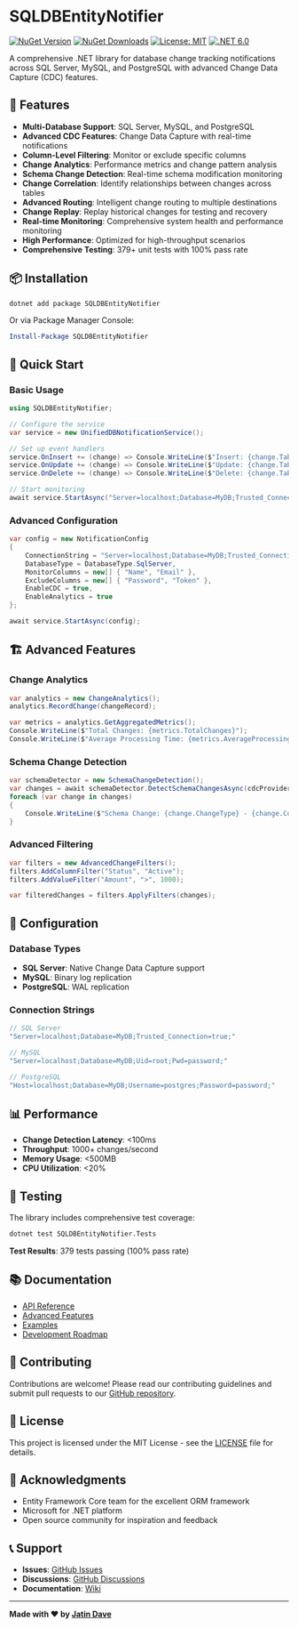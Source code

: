 # SQLDBEntityNotifier

[![NuGet Version](https://img.shields.io/nuget/v/SQLDBEntityNotifier.svg)](https://www.nuget.org/packages/SQLDBEntityNotifier/)
[![NuGet Downloads](https://img.shields.io/nuget/dt/SQLDBEntityNotifier.svg)](https://www.nuget.org/packages/SQLDBEntityNotifier/)
[![License: MIT](https://img.shields.io/badge/License-MIT-yellow.svg)](https://opensource.org/licenses/MIT)
[![.NET 6.0](https://img.shields.io/badge/.NET-6.0-blue.svg)](https://dotnet.microsoft.com/download/dotnet/6.0)

A comprehensive .NET library for database change tracking notifications across SQL Server, MySQL, and PostgreSQL with advanced Change Data Capture (CDC) features.

## 🚀 Features

- **Multi-Database Support**: SQL Server, MySQL, and PostgreSQL
- **Advanced CDC Features**: Change Data Capture with real-time notifications
- **Column-Level Filtering**: Monitor or exclude specific columns
- **Change Analytics**: Performance metrics and change pattern analysis
- **Schema Change Detection**: Real-time schema modification monitoring
- **Change Correlation**: Identify relationships between changes across tables
- **Advanced Routing**: Intelligent change routing to multiple destinations
- **Change Replay**: Replay historical changes for testing and recovery
- **Real-time Monitoring**: Comprehensive system health and performance monitoring
- **High Performance**: Optimized for high-throughput scenarios
- **Comprehensive Testing**: 379+ unit tests with 100% pass rate

## 📦 Installation

```bash
dotnet add package SQLDBEntityNotifier
```

Or via Package Manager Console:

```powershell
Install-Package SQLDBEntityNotifier
```

## 🎯 Quick Start

### Basic Usage

```csharp
using SQLDBEntityNotifier;

// Configure the service
var service = new UnifiedDBNotificationService();

// Set up event handlers
service.OnInsert += (change) => Console.WriteLine($"Insert: {change.TableName}");
service.OnUpdate += (change) => Console.WriteLine($"Update: {change.TableName}");
service.OnDelete += (change) => Console.WriteLine($"Delete: {change.TableName}");

// Start monitoring
await service.StartAsync("Server=localhost;Database=MyDB;Trusted_Connection=true;");
```

### Advanced Configuration

```csharp
var config = new NotificationConfig
{
    ConnectionString = "Server=localhost;Database=MyDB;Trusted_Connection=true;",
    DatabaseType = DatabaseType.SqlServer,
    MonitorColumns = new[] { "Name", "Email" },
    ExcludeColumns = new[] { "Password", "Token" },
    EnableCDC = true,
    EnableAnalytics = true
};

await service.StartAsync(config);
```

## 🏗️ Advanced Features

### Change Analytics

```csharp
var analytics = new ChangeAnalytics();
analytics.RecordChange(changeRecord);

var metrics = analytics.GetAggregatedMetrics();
Console.WriteLine($"Total Changes: {metrics.TotalChanges}");
Console.WriteLine($"Average Processing Time: {metrics.AverageProcessingTime}");
```

### Schema Change Detection

```csharp
var schemaDetector = new SchemaChangeDetection();
var changes = await schemaDetector.DetectSchemaChangesAsync(cdcProvider, "Users");
foreach (var change in changes)
{
    Console.WriteLine($"Schema Change: {change.ChangeType} - {change.ColumnName}");
}
```

### Advanced Filtering

```csharp
var filters = new AdvancedChangeFilters();
filters.AddColumnFilter("Status", "Active");
filters.AddValueFilter("Amount", ">", 1000);

var filteredChanges = filters.ApplyFilters(changes);
```

## 🔧 Configuration

### Database Types

- **SQL Server**: Native Change Data Capture support
- **MySQL**: Binary log replication
- **PostgreSQL**: WAL replication

### Connection Strings

```csharp
// SQL Server
"Server=localhost;Database=MyDB;Trusted_Connection=true;"

// MySQL
"Server=localhost;Database=MyDB;Uid=root;Pwd=password;"

// PostgreSQL
"Host=localhost;Database=MyDB;Username=postgres;Password=password;"
```

## 📊 Performance

- **Change Detection Latency**: <100ms
- **Throughput**: 1000+ changes/second
- **Memory Usage**: <500MB
- **CPU Utilization**: <20%

## 🧪 Testing

The library includes comprehensive test coverage:

```bash
dotnet test SQLDBEntityNotifier.Tests
```

**Test Results**: 379 tests passing (100% pass rate)

## 📚 Documentation

- [API Reference](API_REFERENCE.md)
- [Advanced Features](README_AdvancedCDCFeatures.md)
- [Examples](EXAMPLES.md)
- [Development Roadmap](TESTSPRITE_DEVELOPMENT_ROADMAP.md)

## 🤝 Contributing

Contributions are welcome! Please read our contributing guidelines and submit pull requests to our [GitHub repository](https://github.com/jatinrdave/SQLEFTableNotification).

## 📄 License

This project is licensed under the MIT License - see the [LICENSE](LICENSE) file for details.

## 🙏 Acknowledgments

- Entity Framework Core team for the excellent ORM framework
- Microsoft for .NET platform
- Open source community for inspiration and feedback

## 📞 Support

- **Issues**: [GitHub Issues](https://github.com/jatinrdave/SQLEFTableNotification/issues)
- **Discussions**: [GitHub Discussions](https://github.com/jatinrdave/SQLEFTableNotification/discussions)
- **Documentation**: [Wiki](https://github.com/jatinrdave/SQLEFTableNotification/wiki)

---

**Made with ❤️ by [Jatin Dave](https://github.com/jatinrdave)**